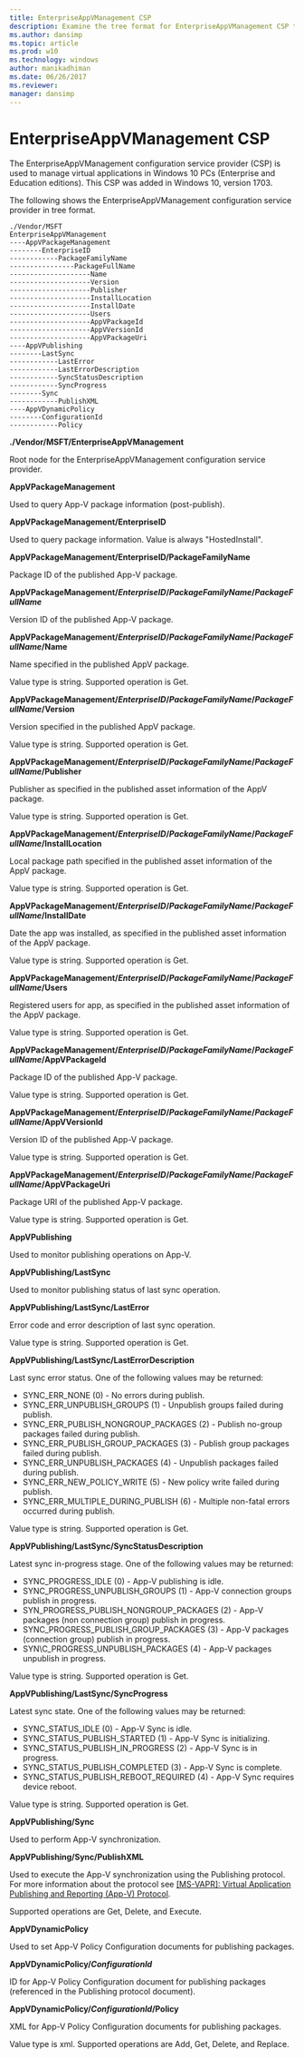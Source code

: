 ```yaml
---
title: EnterpriseAppVManagement CSP
description: Examine the tree format for EnterpriseAppVManagement CSP to manage virtual applications in Windows 10 PCs.(Enterprise and Education editions). 
ms.author: dansimp
ms.topic: article
ms.prod: w10
ms.technology: windows
author: manikadhiman
ms.date: 06/26/2017
ms.reviewer: 
manager: dansimp
---
```


# EnterpriseAppVManagement CSP

The EnterpriseAppVManagement configuration service provider (CSP) is used to manage virtual applications in Windows 10 PCs (Enterprise and Education editions). This CSP was added in Windows 10, version 1703.

The following shows the EnterpriseAppVManagement configuration service provider in tree format.
```
./Vendor/MSFT
EnterpriseAppVManagement
----AppVPackageManagement
--------EnterpriseID
------------PackageFamilyName
----------------PackageFullName
--------------------Name
--------------------Version
--------------------Publisher
--------------------InstallLocation
--------------------InstallDate
--------------------Users
--------------------AppVPackageId
--------------------AppVVersionId
--------------------AppVPackageUri
----AppVPublishing
--------LastSync
------------LastError
------------LastErrorDescription
------------SyncStatusDescription
------------SyncProgress
--------Sync
------------PublishXML
----AppVDynamicPolicy
--------ConfigurationId
------------Policy
```
**./Vendor/MSFT/EnterpriseAppVManagement**  
<p>Root node for the EnterpriseAppVManagement configuration service provider.</p>

**AppVPackageManagement**  
<p>Used to query App-V package information (post-publish).</p> 

**AppVPackageManagement/EnterpriseID**  
<p>Used to query package information. Value is always &quot;HostedInstall&quot;.</p>

**AppVPackageManagement/EnterpriseID/PackageFamilyName**  
<p>Package ID of the published App-V package.</p>

**AppVPackageManagement/*EnterpriseID*/*PackageFamilyName*/*PackageFullName***  
<p>Version ID of the published App-V package.</p>

**AppVPackageManagement/*EnterpriseID*/*PackageFamilyName*/*PackageFullName*/Name**  
<p>Name specified in the published AppV package.</p>
<p>Value type is string. Supported operation is Get.</p>

**AppVPackageManagement/*EnterpriseID*/*PackageFamilyName*/*PackageFullName*/Version**  
<p>Version specified in the published AppV package.</p>
<p>Value type is string. Supported operation is Get.</p>

**AppVPackageManagement/*EnterpriseID*/*PackageFamilyName*/*PackageFullName*/Publisher**  
<p>Publisher as specified in the published asset information of the AppV package.</p>
<p>Value type is string. Supported operation is Get.</p>

**AppVPackageManagement/*EnterpriseID*/*PackageFamilyName*/*PackageFullName*/InstallLocation**  
<p>Local package path specified in the published asset information of the AppV package.</p>
<p>Value type is string. Supported operation is Get.</p>

**AppVPackageManagement/*EnterpriseID*/*PackageFamilyName*/*PackageFullName*/InstallDate**  
<p>Date the app was installed, as specified in the published asset information of the AppV package.</p>
<p>Value type is string. Supported operation is Get.</p>

**AppVPackageManagement/*EnterpriseID*/*PackageFamilyName*/*PackageFullName*/Users**  
<p>Registered users for app, as specified in the published asset information of the AppV package.</p>
<p>Value type is string. Supported operation is Get.</p>

**AppVPackageManagement/*EnterpriseID*/*PackageFamilyName*/*PackageFullName*/AppVPackageId**  
<p>   Package ID of the published App-V package.</p>
<p>Value type is string. Supported operation is Get.</p>

**AppVPackageManagement/*EnterpriseID*/*PackageFamilyName*/*PackageFullName*/AppVVersionId**  
<p>Version ID of the published App-V package.</p>
<p>Value type is string. Supported operation is Get.</p>

**AppVPackageManagement/*EnterpriseID*/*PackageFamilyName*/*PackageFullName*/AppVPackageUri**  
<p>Package URI of the published App-V package.</p>
<p>Value type is string. Supported operation is Get.</p>

**AppVPublishing**  
<p>Used to monitor publishing operations on App-V.</p>

**AppVPublishing/LastSync**  
<p>Used to monitor publishing status of last sync operation.</p>

**AppVPublishing/LastSync/LastError**  
<p>Error code and error description of last sync operation.</p>
<p>Value type is string. Supported operation is Get.</p>

**AppVPublishing/LastSync/LastErrorDescription**  
<p>Last sync error status. One of the following values may be returned:</p>

- SYNC\_ERR_NONE (0) - No errors during publish.
- SYNC\_ERR\_UNPUBLISH_GROUPS (1) - Unpublish groups failed during publish.
- SYNC\_ERR\_PUBLISH\_NONGROUP_PACKAGES (2) - Publish no-group packages failed during publish.
- SYNC\_ERR\_PUBLISH\_GROUP_PACKAGES (3) - Publish group packages failed during publish.
- SYNC\_ERR\_UNPUBLISH_PACKAGES (4) - Unpublish packages failed during publish.
- SYNC\_ERR\_NEW_POLICY_WRITE (5) - New policy write failed during publish.
- SYNC\_ERR\_MULTIPLE\_DURING_PUBLISH (6) - Multiple non-fatal errors occurred during publish.

<p>Value type is string. Supported operation is Get.</p>

**AppVPublishing/LastSync/SyncStatusDescription**  
<p>Latest sync in-progress stage. One of the following values may be returned:</p>

- SYNC\_PROGRESS_IDLE (0) - App-V publishing is idle.
- SYNC\_PROGRESS\_UNPUBLISH_GROUPS (1) - App-V connection groups publish in progress.
- SYN\_PROGRESS\_PUBLISH\_NONGROUP_PACKAGES (2) - App-V packages (non connection group) publish in progress.
- SYNC\_PROGRESS\_PUBLISH\_GROUP_PACKAGES (3) - App-V packages (connection group) publish in progress.
- SYN\C_PROGRESS_UNPUBLISH_PACKAGES (4) - App-V packages unpublish in progress.

<p>Value type is string. Supported operation is Get.</p>

<strong>AppVPublishing/LastSync/SyncProgress</strong><br/><p>Latest sync state. One of the following values may be returned:</p>

- SYNC\_STATUS_IDLE (0) - App-V Sync is idle.
- SYNC\_STATUS\_PUBLISH_STARTED (1) - App-V Sync is initializing.
- SYNC\_STATUS\_PUBLISH\_IN_PROGRESS (2) - App-V Sync is in progress.
- SYNC\_STATUS\_PUBLISH\_COMPLETED (3) - App-V Sync is complete.
- SYNC\_STATUS\_PUBLISH\_REBOOT_REQUIRED (4) - App-V Sync requires device reboot.

<p>Value type is string. Supported operation is Get.</p>

**AppVPublishing/Sync**  
<p>Used to perform App-V synchronization.</p>

**AppVPublishing/Sync/PublishXML**  
<p>Used to execute the App-V synchronization using the Publishing protocol. For more information about the protocol see <a href="/openspecs/windows_protocols/ms-vapr/a05e030d-4fb9-4c8d-984b-971253b62be8" data-raw-source="[[MS-VAPR]: Virtual Application Publishing and Reporting (App-V) Protocol](/openspecs/windows_protocols/ms-vapr/a05e030d-4fb9-4c8d-984b-971253b62be8)">[MS-VAPR]: Virtual Application Publishing and Reporting (App-V) Protocol</a>.</p>
<p>Supported operations are Get, Delete, and Execute.</p>


**AppVDynamicPolicy**  
<p>Used to set App-V Policy Configuration documents for publishing packages.</p>

**AppVDynamicPolicy/*ConfigurationId***  
<p>ID for App-V Policy Configuration document for publishing packages (referenced in the Publishing protocol document).</p>

**AppVDynamicPolicy/*ConfigurationId*/Policy**  
<p>XML for App-V Policy Configuration documents for publishing packages.</p>
<p>Value type is xml. Supported operations are Add, Get, Delete, and Replace.</p>